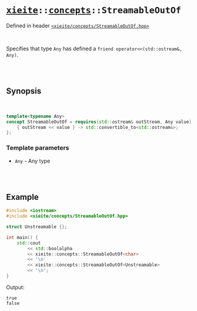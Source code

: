 # [`xieite`](../../README.md)`::`[`concepts`](../../docs/concepts.md)`::StreamableOutOf`
Defined in header [`<xieite/concepts/StreamableOutOf.hpp>`](../../include/xieite/concepts/StreamableOutOf.hpp)

<br/>

Specifies that type `Any` has defined a `friend operator<<(std::ostream&, Any)`.

<br/><br/>

## Synopsis

<br/>

```cpp
template<typename Any>
concept StreamableOutOf = requires(std::ostream& outStream, Any value) {
	{ outStream << value } -> std::convertible_to<std::ostream&>;
};
```
### Template parameters
- `Any` - Any type

<br/><br/>

## Example
```cpp
#include <iostream>
#include <xieite/concepts/StreamableOutOf.hpp>

struct Unstreamable {};

int main() {
	std::cout
		<< std::boolalpha
		<< xieite::concepts::StreamableOutOf<char>
		<< '\n'
		<< xieite::concepts::StreamableOutOf<Unstreamable>
		<< '\n';
}
```
Output:
```
true
false
```
